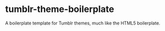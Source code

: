 tumblr-theme-boilerplate
========================

A boilerplate template for Tumblr themes, much like the HTML5 boilerplate.
